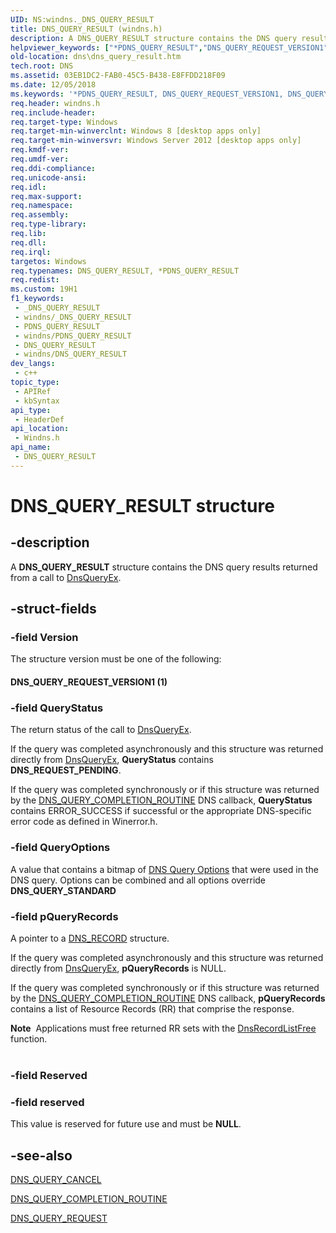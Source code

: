 ```yaml
---
UID: NS:windns._DNS_QUERY_RESULT
title: DNS_QUERY_RESULT (windns.h)
description: A DNS_QUERY_RESULT structure contains the DNS query results returned from a call to DnsQueryEx.
helpviewer_keywords: ["*PDNS_QUERY_RESULT","DNS_QUERY_REQUEST_VERSION1","DNS_QUERY_RESULT","DNS_QUERY_RESULT structure [DNS]","PDNS_QUERY_RESULT","PDNS_QUERY_RESULT structure pointer [DNS]","dns.dns_query_result","windns/DNS_QUERY_RESULT","windns/PDNS_QUERY_RESULT"]
old-location: dns\dns_query_result.htm
tech.root: DNS
ms.assetid: 03EB1DC2-FAB0-45C5-B438-E8FFDD218F09
ms.date: 12/05/2018
ms.keywords: '*PDNS_QUERY_RESULT, DNS_QUERY_REQUEST_VERSION1, DNS_QUERY_RESULT, DNS_QUERY_RESULT structure [DNS], PDNS_QUERY_RESULT, PDNS_QUERY_RESULT structure pointer [DNS], dns.dns_query_result, windns/DNS_QUERY_RESULT, windns/PDNS_QUERY_RESULT'
req.header: windns.h
req.include-header: 
req.target-type: Windows
req.target-min-winverclnt: Windows 8 [desktop apps only]
req.target-min-winversvr: Windows Server 2012 [desktop apps only]
req.kmdf-ver: 
req.umdf-ver: 
req.ddi-compliance: 
req.unicode-ansi: 
req.idl: 
req.max-support: 
req.namespace: 
req.assembly: 
req.type-library: 
req.lib: 
req.dll: 
req.irql: 
targetos: Windows
req.typenames: DNS_QUERY_RESULT, *PDNS_QUERY_RESULT
req.redist: 
ms.custom: 19H1
f1_keywords:
 - _DNS_QUERY_RESULT
 - windns/_DNS_QUERY_RESULT
 - PDNS_QUERY_RESULT
 - windns/PDNS_QUERY_RESULT
 - DNS_QUERY_RESULT
 - windns/DNS_QUERY_RESULT
dev_langs:
 - c++
topic_type:
 - APIRef
 - kbSyntax
api_type:
 - HeaderDef
api_location:
 - Windns.h
api_name:
 - DNS_QUERY_RESULT
---
```


# DNS_QUERY_RESULT structure


## -description

A <b>DNS_QUERY_RESULT</b>  structure contains the DNS query results returned from a call to <a href="/windows/desktop/api/windns/nf-windns-dnsqueryex">DnsQueryEx</a>.

## -struct-fields

### -field Version

The structure version must be one of the following:



#### DNS_QUERY_REQUEST_VERSION1 (1)

### -field QueryStatus

The return status of the call to <a href="/windows/desktop/api/windns/nf-windns-dnsqueryex">DnsQueryEx</a>. 

If the query was completed asynchronously and this structure was returned directly from <a href="/windows/desktop/api/windns/nf-windns-dnsqueryex">DnsQueryEx</a>, <b>QueryStatus</b> contains <b>DNS_REQUEST_PENDING</b>.

If the query was completed synchronously or if this structure was returned by the <a href="/windows/desktop/api/windns/nc-windns-dns_query_completion_routine">DNS_QUERY_COMPLETION_ROUTINE</a> DNS callback, <b>QueryStatus</b> contains ERROR_SUCCESS if successful or the appropriate DNS-specific error code as defined in Winerror.h.

### -field QueryOptions

A value that contains a bitmap of <a href="/windows/desktop/DNS/dns-constants">DNS Query  Options</a> that were used in the DNS query. Options can be combined and all options override <b>DNS_QUERY_STANDARD</b>

### -field pQueryRecords

A pointer to a <a href="/windows/win32/api/windnsdef/ns-windnsdef-dns_recorda">DNS_RECORD</a> structure.

If the query was completed asynchronously and this structure was returned directly from <a href="/windows/desktop/api/windns/nf-windns-dnsqueryex">DnsQueryEx</a>, <b>pQueryRecords</b> is NULL.

If the query was completed synchronously or if this structure was returned by the <a href="/windows/desktop/api/windns/nc-windns-dns_query_completion_routine">DNS_QUERY_COMPLETION_ROUTINE</a> DNS callback, <b>pQueryRecords</b> contains a list of Resource Records (RR) that comprise the response.

<div class="alert"><b>Note</b>  Applications must free returned RR sets with the <a href="/windows/desktop/api/windns/nf-windns-dnsrecordlistfree">DnsRecordListFree</a> function.</div>
<div> </div>

### -field Reserved

### -field reserved

This value is reserved for future use and must be <b>NULL</b>.

## -see-also

<a href="/windows/desktop/api/windns/ns-windns-dns_query_cancel">DNS_QUERY_CANCEL</a>



<a href="/windows/desktop/api/windns/nc-windns-dns_query_completion_routine">DNS_QUERY_COMPLETION_ROUTINE</a>



<a href="/windows/desktop/api/windns/ns-windns-dns_query_request">DNS_QUERY_REQUEST</a>
